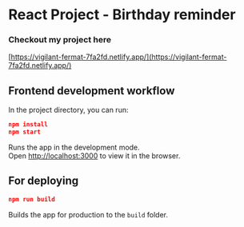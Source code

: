 # React Project - Birthday reminder
### Checkout my project here
[https://vigilant-fermat-7fa2fd.netlify.app/](https://vigilant-fermat-7fa2fd.netlify.app/)

## Frontend development workflow

In the project directory, you can run:

```json
npm install
npm start
```

Runs the app in the development mode.\
Open [http://localhost:3000](http://localhost:3000) to view it in the browser.

## For deploying

```json
npm run build
```

Builds the app for production to the `build` folder.
